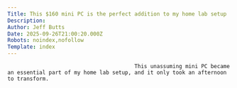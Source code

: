 ```yaml
---
Title: This $160 mini PC is the perfect addition to my home lab setup
Description: 
Author: Jeff Butts
Date: 2025-09-26T21:00:20.000Z
Robots: noindex,nofollow
Template: index
---
```


                                            This unassuming mini PC became an essential part of my home lab setup, and it only took an afternoon to transform.
                                        